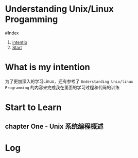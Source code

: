 # Understanding Unix/Linux Progamming

#Index
 1. [intentio](#intention)
 2. [Start](#chapters)

# <span id="intention">What is my intention</span>
 为了更加深入的学习Linux，还有参考了 `Understanding Unix/linux Programming` 的内容来完成我在里面的学习过程和代码的训练

# <span id="chapters">Start to Learn</span>

## chapter One - Unix 系统编程概述

# <span id="log">Log</span>
